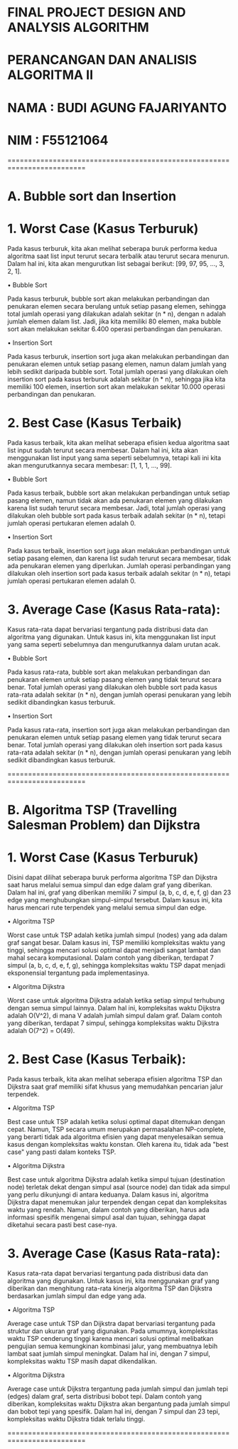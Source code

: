 # FINAL PROJECT DESIGN AND ANALYSIS ALGORITHM
# PERANCANGAN DAN ANALISIS ALGORITMA II
# NAMA  : BUDI AGUNG FAJARIYANTO
# NIM   : F55121064

=========================================================================

# A.	Bubble sort dan Insertion 

# 1.	Worst Case (Kasus Terburuk)

Pada kasus terburuk, kita akan melihat seberapa buruk performa kedua algoritma saat list input terurut secara terbalik atau terurut secara menurun. Dalam hal ini, kita akan mengurutkan list sebagai berikut: [99, 97, 95, ..., 3, 2, 1].

• Bubble Sort 

Pada kasus terburuk, bubble sort akan melakukan perbandingan dan penukaran elemen secara berulang untuk setiap pasang elemen, sehingga total jumlah operasi yang dilakukan adalah sekitar (n * n), dengan n adalah jumlah elemen dalam list. Jadi, jika kita memiliki 80 elemen, maka bubble sort akan melakukan sekitar 6.400 operasi perbandingan dan penukaran.

• Insertion Sort

Pada kasus terburuk, insertion sort juga akan melakukan perbandingan dan penukaran elemen untuk setiap pasang elemen, namun dalam jumlah yang lebih sedikit daripada bubble sort. Total jumlah operasi yang dilakukan oleh insertion sort pada kasus terburuk adalah sekitar (n * n), sehingga jika kita memiliki 100 elemen, insertion sort akan melakukan sekitar 10.000 operasi perbandingan dan penukaran.

# 2.	Best Case (Kasus Terbaik)
   
Pada kasus terbaik, kita akan melihat seberapa efisien kedua algoritma saat list input sudah terurut secara membesar. Dalam hal ini, kita akan menggunakan list input yang sama seperti sebelumnya, tetapi kali ini kita akan mengurutkannya secara membesar: [1, 1, 1, ..., 99].

•	Bubble Sort

Pada kasus terbaik, bubble sort akan melakukan perbandingan untuk setiap pasang elemen, namun tidak akan ada penukaran elemen yang dilakukan karena list sudah terurut secara membesar. Jadi, total jumlah operasi yang dilakukan oleh bubble sort pada kasus terbaik adalah sekitar (n * n), tetapi jumlah operasi pertukaran elemen adalah 0.

•	Insertion Sort

Pada kasus terbaik, insertion sort juga akan melakukan perbandingan untuk setiap pasang elemen, dan karena list sudah terurut secara membesar, tidak ada penukaran elemen yang diperlukan. Jumlah operasi perbandingan yang dilakukan oleh insertion sort pada kasus terbaik adalah sekitar (n * n), tetapi jumlah operasi pertukaran elemen adalah 0.

# 3.	Average Case (Kasus Rata-rata):
   
Kasus rata-rata dapat bervariasi tergantung pada distribusi data dan algoritma yang digunakan. Untuk kasus ini, kita menggunakan list input yang sama seperti sebelumnya dan mengurutkannya dalam urutan acak.

•	Bubble Sort

Pada kasus rata-rata, bubble sort akan melakukan perbandingan dan penukaran elemen untuk setiap pasang elemen yang tidak terurut secara benar. Total jumlah operasi yang dilakukan oleh bubble sort pada kasus rata-rata adalah sekitar (n * n), dengan jumlah operasi penukaran yang lebih sedikit dibandingkan kasus terburuk.

•	Insertion Sort

Pada kasus rata-rata, insertion sort juga akan melakukan perbandingan dan penukaran elemen untuk setiap pasang elemen yang tidak terurut secara benar. Total jumlah operasi yang dilakukan oleh insertion sort pada kasus rata-rata adalah sekitar (n * n), dengan jumlah operasi penukaran yang lebih sedikit dibandingkan kasus terburuk.

=========================================================================

# B.	Algoritma TSP (Travelling Salesman Problem) dan Dijkstra 

# 1.	Worst Case (Kasus Terburuk)
   
Disini dapat dilihat seberapa buruk performa algoritma TSP dan Dijkstra saat harus melalui semua simpul dan edge dalam graf yang diberikan. Dalam hal ini, graf yang diberikan memiliki 7 simpul (a, b, c, d, e, f, g) dan 23 edge yang menghubungkan simpul-simpul tersebut. Dalam kasus ini, kita harus mencari rute terpendek yang melalui semua simpul dan edge.

•	Algoritma TSP

Worst case untuk TSP adalah ketika jumlah simpul (nodes) yang ada dalam graf sangat besar. Dalam kasus ini, TSP memiliki kompleksitas waktu yang tinggi, sehingga mencari solusi optimal dapat menjadi sangat lambat dan mahal secara komputasional. Dalam contoh yang diberikan, terdapat 7 simpul (a, b, c, d, e, f, g), sehingga kompleksitas waktu TSP dapat menjadi eksponensial tergantung pada implementasinya.

•	Algoritma Dijkstra

Worst case untuk algoritma Dijkstra adalah ketika setiap simpul terhubung dengan semua simpul lainnya. Dalam hal ini, kompleksitas waktu Dijkstra adalah O(V^2), di mana V adalah jumlah simpul dalam graf. Dalam contoh yang diberikan, terdapat 7 simpul, sehingga kompleksitas waktu Dijkstra adalah O(7^2) = O(49).

# 2.	Best Case (Kasus Terbaik):
   
Pada kasus terbaik, kita akan melihat seberapa efisien algoritma TSP dan Dijkstra saat graf memiliki sifat khusus yang memudahkan pencarian jalur terpendek.

•	Algoritma TSP

Best case untuk TSP adalah ketika solusi optimal dapat ditemukan dengan cepat. Namun, TSP secara umum merupakan permasalahan NP-complete, yang berarti tidak ada algoritma efisien yang dapat menyelesaikan semua kasus dengan kompleksitas waktu konstan. Oleh karena itu, tidak ada "best case" yang pasti dalam konteks TSP.

•	Algoritma Dijkstra

Best case untuk algoritma Dijkstra adalah ketika simpul tujuan (destination node) terletak dekat dengan simpul asal (source node) dan tidak ada simpul yang perlu dikunjungi di antara keduanya. Dalam kasus ini, algoritma Dijkstra dapat menemukan jalur terpendek dengan cepat dan kompleksitas waktu yang rendah. Namun, dalam contoh yang diberikan, harus ada informasi spesifik mengenai simpul asal dan tujuan, sehingga dapat diketahui secara pasti best case-nya.

# 3.	Average Case (Kasus Rata-rata):
   
Kasus rata-rata dapat bervariasi tergantung pada distribusi data dan algoritma yang digunakan. Untuk kasus ini, kita menggunakan graf yang diberikan dan menghitung rata-rata kinerja algoritma TSP dan Dijkstra berdasarkan jumlah simpul dan edge yang ada.

•	Algoritma TSP

Average case untuk TSP dan Dijkstra dapat bervariasi tergantung pada struktur dan ukuran graf yang digunakan. Pada umumnya, kompleksitas waktu TSP cenderung tinggi karena mencari solusi optimal melibatkan pengujian semua kemungkinan kombinasi jalur, yang membuatnya lebih lambat saat jumlah simpul meningkat. Dalam hal ini, dengan 7 simpul, kompleksitas waktu TSP masih dapat dikendalikan.

•	Algoritma Dijkstra

Average case untuk Dijkstra tergantung pada jumlah simpul dan jumlah tepi (edges) dalam graf, serta distribusi bobot tepi. Dalam contoh yang diberikan, kompleksitas waktu Dijkstra akan bergantung pada jumlah simpul dan bobot tepi yang spesifik. Dalam hal ini, dengan 7 simpul dan 23 tepi, kompleksitas waktu Dijkstra tidak terlalu tinggi.

=========================================================================
